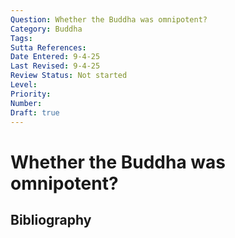 ```yaml
---
Question: Whether the Buddha was omnipotent?
Category: Buddha
Tags: 
Sutta References: 
Date Entered: 9-4-25
Last Revised: 9-4-25
Review Status: Not started
Level: 
Priority: 
Number: 
Draft: true
---
```


# Whether the Buddha was omnipotent?

## Bibliography

<!-- 

Notes:



-->